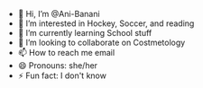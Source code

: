 - 👋 Hi, I’m @Ani-Banani
- 👀 I’m interested in Hockey, Soccer, and reading
- 🌱 I’m currently learning School stuff
- 💞️ I’m looking to collaborate on Costmetology
- 📫 How to reach me email
- 😄 Pronouns: she/her
- ⚡ Fun fact: I don't know

<!---
Ani-Banani/Ani-Banani is a ✨ special ✨ repository because its `README.md` (this file) appears on your GitHub profile.
You can click the Preview link to take a look at your changes.
--->
